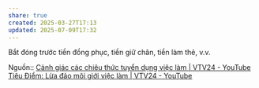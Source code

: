 ```yaml
---
share: true
created: 2025-03-27T17:13
updated: 2025-07-09T17:32
---
```

Bắt đóng trước tiền đồng phục, tiền giữ chân, tiền làm thẻ, v.v.

Nguồn:: [Cảnh giác các chiêu thức tuyển dụng việc làm \| VTV24 - YouTube](https://youtu.be/ldc0ASw3vW4?si=zygMZl5Z0xIdTzF5)
[Tiêu Điểm: Lừa đảo môi giới việc làm \| VTV24 - YouTube](https://youtu.be/Gm5pyw0Ef9I?si=wEvPnved4EaEp05N)
